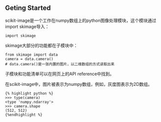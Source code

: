 ## Geting Started ##
scikit-image是一个工作在numpy数组上的python图像处理模块，这个模块通过import skimage导入：

	import skimage

skimage大部分的功能都在子模块中：

	from skimage import data
    camera = data.camera()
    # data.camera()是一张内置的图片，以二维数组的方式读取出来
    
子模块和功能清单可以在网页上的API reference中找到。

在scikit-image中，图片被表示为numpy数组，例如，灰度图表示为2D数组。
    
    {% highlight python %}
	>>> type(camera)
    <type 'numpy.ndarray'>
    >>> camera.shape
    (512, 512)
    {%endhighlight %}
    
